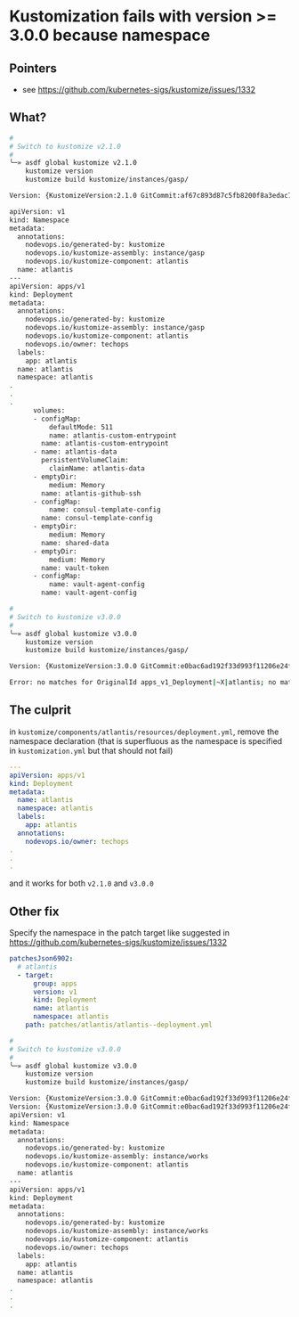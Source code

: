 # Kustomization fails with version >= 3.0.0 because namespace

## Pointers

- see <https://github.com/kubernetes-sigs/kustomize/issues/1332>

## What?

```bash
#
# Switch to kustomize v2.1.0
#
╰─» asdf global kustomize v2.1.0
    kustomize version
    kustomize build kustomize/instances/gasp/

Version: {KustomizeVersion:2.1.0 GitCommit:af67c893d87c5fb8200f8a3edac7fdafd61ec0bd BuildDate:2019-06-18T22:01:59Z GoOs:linux GoArch:amd64}

apiVersion: v1
kind: Namespace
metadata:
  annotations:
    nodevops.io/generated-by: kustomize
    nodevops.io/kustomize-assembly: instance/gasp
    nodevops.io/kustomize-component: atlantis
  name: atlantis
---
apiVersion: apps/v1
kind: Deployment
metadata:
  annotations:
    nodevops.io/generated-by: kustomize
    nodevops.io/kustomize-assembly: instance/gasp
    nodevops.io/kustomize-component: atlantis
    nodevops.io/owner: techops
  labels:
    app: atlantis
  name: atlantis
  namespace: atlantis
.
.
.
      volumes:
      - configMap:
          defaultMode: 511
          name: atlantis-custom-entrypoint
        name: atlantis-custom-entrypoint
      - name: atlantis-data
        persistentVolumeClaim:
          claimName: atlantis-data
      - emptyDir:
          medium: Memory
        name: atlantis-github-ssh
      - configMap:
          name: consul-template-config
        name: consul-template-config
      - emptyDir:
          medium: Memory
        name: shared-data
      - emptyDir:
          medium: Memory
        name: vault-token
      - configMap:
          name: vault-agent-config
        name: vault-agent-config

#
# Switch to kustomize v3.0.0
#
╰─» asdf global kustomize v3.0.0
    kustomize version
    kustomize build kustomize/instances/gasp/

Version: {KustomizeVersion:3.0.0 GitCommit:e0bac6ad192f33d993f11206e24f6cda1d04c4ec BuildDate:2019-07-03T18:21:24Z GoOs:linux GoArch:amd64}

Error: no matches for OriginalId apps_v1_Deployment|~X|atlantis; no matches for CurrentId apps_v1_Deployment|~X|atlantis; failed to find unique target for patch apps_v1_Deployment|atlantis

```

## The culprit

in `kustomize/components/atlantis/resources/deployment.yml`, remove the namespace declaration (that is superfluous as the namespace is specified in `kustomization.yml` but that should not fail)

```yaml
---
apiVersion: apps/v1
kind: Deployment
metadata:
  name: atlantis
  namespace: atlantis
  labels:
    app: atlantis
  annotations:
    nodevops.io/owner: techops
.
.
.
```

and it works for both `v2.1.0` and `v3.0.0`

## Other fix

Specify the namespace in the patch target like suggested in <https://github.com/kubernetes-sigs/kustomize/issues/1332>

```yaml
patchesJson6902:
  # atlantis
  - target:
      group: apps
      version: v1
      kind: Deployment
      name: atlantis
      namespace: atlantis
    path: patches/atlantis/atlantis--deployment.yml
```

```bash
#
# Switch to kustomize v3.0.0
#
╰─» asdf global kustomize v3.0.0
    kustomize version
    kustomize build kustomize/instances/gasp/

Version: {KustomizeVersion:3.0.0 GitCommit:e0bac6ad192f33d993f11206e24f6cda1d04c4ec BuildDate:2019-07-03T18:21:24Z GoOs:linux GoArch:amd64}
Version: {KustomizeVersion:3.0.0 GitCommit:e0bac6ad192f33d993f11206e24f6cda1d04c4ec BuildDate:2019-07-03T18:21:24Z GoOs:linux GoArch:amd64}
apiVersion: v1
kind: Namespace
metadata:
  annotations:
    nodevops.io/generated-by: kustomize
    nodevops.io/kustomize-assembly: instance/works
    nodevops.io/kustomize-component: atlantis
  name: atlantis
---
apiVersion: apps/v1
kind: Deployment
metadata:
  annotations:
    nodevops.io/generated-by: kustomize
    nodevops.io/kustomize-assembly: instance/works
    nodevops.io/kustomize-component: atlantis
    nodevops.io/owner: techops
  labels:
    app: atlantis
  name: atlantis
  namespace: atlantis
.
.
.
```
